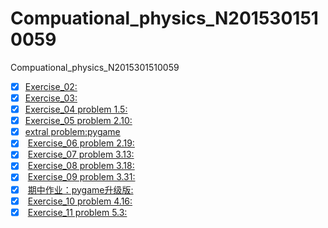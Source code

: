 # Compuational_physics_N2015301510059
Compuational_physics_N2015301510059
- [x]  [Exercise_02:](https://github.com/UnderworldStoryteller/Compuational_physics_N2015301510059/blob/master/My%20name.py)
- [x]  [Exercise_03:](https://github.com/UnderworldStoryteller/Compuational_physics_N2015301510059/tree/master/homework%203)
- [x]  [Exercise_04 problem 1.5:](http://note.youdao.com/noteshare?id=a7b9e9a0b4622aae018602ce9f184dc2)
- [x]  [Exercise_05 problem 2.10:](http://note.youdao.com/noteshare?id=9089ca9ca185082d0a385c6381bb2aeb)
- [x]  [extral problem:pygame](http://note.youdao.com/noteshare?id=fa5f6ef4d42d6cdfb077dec2fbb05404)
- [x]  [Exercise_06 problem 2.19:](http://note.youdao.com/noteshare?id=97289564bbaba251f22713065623560c)
- [x]  [Exercise_07 problem 3.13:](http://note.youdao.com/noteshare?id=5ae553895efefcdcb6ba1cebe1741b8f)
- [x]  [Exercise_08 problem 3.18:](http://note.youdao.com/noteshare?id=6387196377841de5a6f48bfb1b3600c1)
- [x]  [Exercise_09 problem 3.31:](http://note.youdao.com/noteshare?id=0d19de1c92e281ebfc549d7b7db5aa6f)
- [x]  [期中作业：pygame升级版:](http://note.youdao.com/noteshare?id=9ab589abad04eccd77250afeb30b666a)
- [x]  [Exercise_10 problem 4.16:](http://note.youdao.com/noteshare?id=b86c3d832552ebc987efa13418abe1a8)
- [x]  [Exercise_11 problem 5.3:](http://note.youdao.com/noteshare?id=07492c2f8fc5f9bfa6afd35b6d643509)
